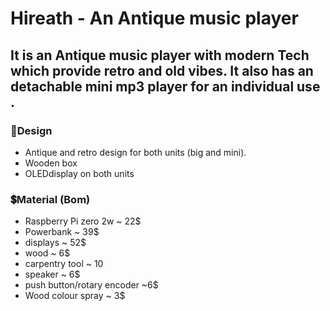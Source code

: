 # Hireath - An Antique music player 

It is an Antique music player with modern Tech which provide retro and old vibes. It also has an detachable mini mp3 player for an individual use .
---



### 💭Design
- Antique and retro design for both units (big and mini).
- Wooden box 
- OLEDdisplay on both units

### 💲Material (Bom)
- Raspberry Pi zero 2w ~ 22$
- Powerbank ~ 39$
- displays ~ 52$
- wood ~ 6$
- carpentry tool ~ 10
- speaker ~ 6$
- push button/rotary encoder ~6$
- Wood colour spray ~ 3$



